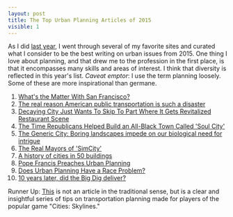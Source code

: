 ```yaml
---
layout: post
title: The Top Urban Planning Articles of 2015
visible: 1
---
```


As I did [last year](http://danielphadley.com/Top-Planning/), I went through several of my favorite sites and curated what I consider to be the best writing on urban issues from 2015. One thing I love about planning, and that drew me to the profession in the first place, is that it encompasses many skills and areas of interest. I think that diversity is reflected in this year's list. *Caveat emptor*: I use the term planning loosely. Some of these are more inspirational than germane.   


1. [What's the Matter With San Francisco?](http://www.citylab.com/housing/2015/07/whats-the-matter-with-san-francisco/399506/)
2. [The real reason American public transportation is such a disaster](http://www.vox.com/2015/8/10/9118199/public-transportation-subway-buses)
3. [Decaying City Just Wants To Skip To Part Where It Gets Revitalized Restaurant Scene](http://www.theonion.com/article/decaying-city-just-wants-skip-part-where-it-gets-r-50409)
4. [The Time Republicans Helped Build an All-Black Town Called 'Soul City'](http://www.citylab.com/politics/2015/11/the-time-republicans-helped-build-an-all-black-town-called-soul-city/414585/)
5. [The Generic City: Boring landscapes impede on our biological need for intrigue](http://www.slate.com/articles/health_and_science/science/2015/11/psychology_of_boring_architecture_the_damaging_impact_of_big_ugly_buildings.single.html) 
6. [The Real Mayors of 'SimCity'](http://motherboard.vice.com/read/the-real-mayors-of-simcity)
7. [A history of cities in 50 buildings](http://www.theguardian.com/cities/ng-interactive/2015/jun/05/history-cities-50-buildings-interactive)
8. [Pope Francis Preaches Urban Planning](http://fortune.com/2015/11/29/pope-francis-urban-planning/)
9. [Does Urban Planning Have a Race Problem?](http://urbanedge.blogs.rice.edu/2015/10/29/does-urban-planning-have-a-race-problem/#.VnMJ-0qDFBc)
10. [10 years later, did the Big Dig deliver?](https://www.bostonglobe.com/magazine/2015/12/29/years-later-did-big-dig-deliver/tSb8PIMS4QJUETsMpA7SpI/story.html)

Runner Up: [This](http://imgur.com/a/WdJim) is not an article in the traditional sense, but is a clear and insightful series of tips on transportation planning made for players of the popular game "Cities: Skylines."

